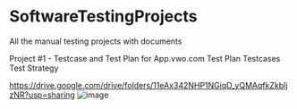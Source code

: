# SoftwareTestingProjects
All the manual testing projects with documents


Project #1 - Testcase and Test Plan for App.vwo.com
Test Plan
Testcases
Test Strategy

https://drive.google.com/drive/folders/11eAx342NHP1NGiqD_yQMAqfkZkbIjzNR?usp=sharing
![image](https://github.com/SahilTandlekar/SoftwareTestingProjects/assets/174857323/2896115f-beae-490c-a569-3ebc914e1341)
